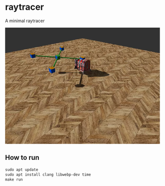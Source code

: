 # raytracer
A minimal raytracer

![animation](https://raw.githubusercontent.com/markusheimerl/raytracer/4ee7c04c67b42cb8211b24771bf415078c1187b0/20250127_141008_rendering.webp)

## How to run
```
sudo apt update
sudo apt install clang libwebp-dev time
make run
```